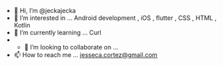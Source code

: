 - 👋 Hi, I’m @jeckajecka
- 👀 I’m interested in ... Android development , iOS , flutter , CSS , HTML , Kotlin 
- 🌱 I’m currently learning ... Curl
- - 💞️ I’m looking to collaborate on ...
- 📫 How to reach me ... jesseca.cortez@gmail.com

<!---
jeckajecka/jeckajecka is a ✨ special ✨ repository because its `README.md` (this file) appears on your GitHub profile.
You can click the Preview link to take a look at your changes.
--->
